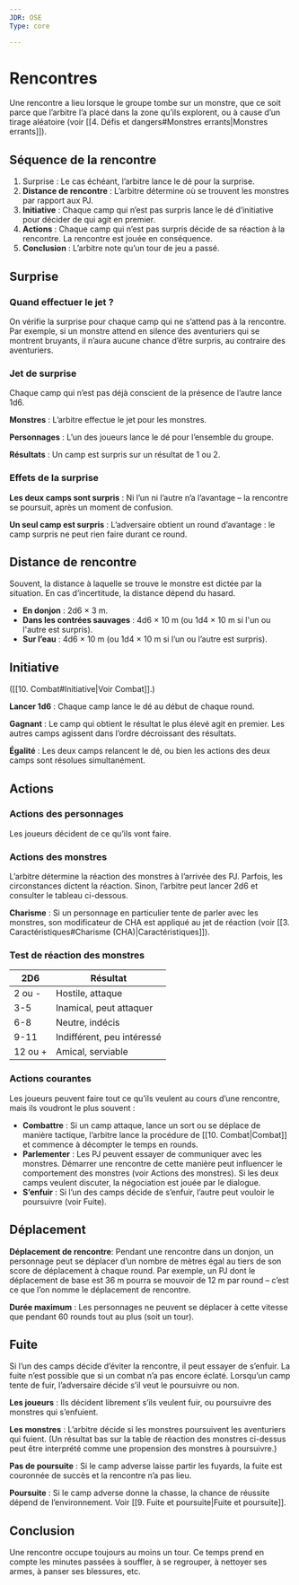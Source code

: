 ```yaml
---
JDR: OSE
Type: core

---
```

# Rencontres 

Une rencontre a lieu lorsque le groupe tombe sur un monstre, que ce soit parce que l’arbitre l’a placé dans la zone qu’ils explorent, ou à cause d’un tirage aléatoire (voir [[4. Défis et dangers#Monstres errants|Monstres errants]]).

## Séquence de la rencontre

1. Surprise : Le cas échéant, l’arbitre lance le dé pour la surprise.
2. **Distance de rencontre** : L’arbitre détermine où se trouvent les monstres par rapport aux PJ.
3. **Initiative** : Chaque camp qui n’est pas surpris lance le dé d’initiative pour décider de qui agit en premier.
4. **Actions** : Chaque camp qui n’est pas surpris décide de sa réaction à la rencontre. La rencontre est jouée en conséquence.
5. **Conclusion** : L’arbitre note qu’un tour de jeu a passé.


## Surprise

### Quand effectuer le jet ?
On vérifie la surprise pour chaque camp qui ne s’attend pas à la rencontre. Par exemple, si un monstre attend en silence des aventuriers qui se montrent bruyants, il n’aura aucune chance d’être surpris, au contraire des aventuriers.

### Jet de surprise
Chaque camp qui n’est pas déjà conscient de la présence de l’autre lance 1d6.

**Monstres** : L’arbitre effectue le jet pour les monstres.

**Personnages** : L’un des joueurs lance le dé pour l’ensemble du groupe.

**Résultats** : Un camp est surpris sur un résultat de 1 ou 2.

### Effets de la surprise
**Les deux camps sont surpris** : Ni l’un ni l’autre n’a l’avantage – la rencontre se poursuit, après un moment de confusion.

**Un seul camp est surpris** : L’adversaire obtient un round d’avantage : le camp surpris ne peut rien faire durant ce round.

## Distance de rencontre

Souvent, la distance à laquelle se trouve le monstre est dictée par la situation. En cas d’incertitude, la distance dépend du hasard.

- **En donjon** : 2d6 × 3 m.
- **Dans les contrées sauvages** : 4d6 × 10 m (ou 1d4 × 10 m si l'un ou l'autre est surpris).
- **Sur l’eau** : 4d6 × 10 m (ou 1d4 × 10 m si l’un ou l’autre est surpris).

## Initiative

([[10. Combat#Initiative|Voir Combat]].)

**Lancer 1d6** : Chaque camp lance le dé au début de chaque round.

**Gagnant** : Le camp qui obtient le résultat le plus élevé agit en premier. Les autres camps agissent dans l’ordre décroissant des résultats.

**Égalité** : Les deux camps relancent le dé, ou bien les actions des deux camps sont résolues simultanément.

## Actions

### Actions des personnages
Les joueurs décident de ce qu’ils vont faire.

### Actions des monstres
L’arbitre détermine la réaction des monstres à l’arrivée des PJ. Parfois, les circonstances dictent la réaction. Sinon, l’arbitre peut lancer 2d6 et consulter le tableau ci-dessous.

**Charisme** : Si un personnage en particulier tente de parler avec les monstres, son modificateur de CHA est appliqué au jet de réaction (voir [[3. Caractéristiques#Charisme (CHA)|Caractéristiques]]).

### Test de réaction des monstres

| 2D6 | Résultat |
| ---- | ---- |
| 2 ou - | Hostile, attaque |
| 3-5 | Inamical, peut attaquer |
| 6-8 | Neutre, indécis |
| 9-11 | Indifférent, peu intéressé |
| 12 ou + | Amical, serviable |
 


### Actions courantes
Les joueurs peuvent faire tout ce qu’ils veulent au cours d’une rencontre, mais ils voudront le plus souvent :

- **Combattre** : Si un camp attaque, lance un sort ou se déplace de manière tactique, l’arbitre lance la procédure de [[10. Combat|Combat]] et commence à décompter le temps en rounds.
- **Parlementer** : Les PJ peuvent essayer de communiquer avec les monstres. Démarrer une rencontre de cette manière peut influencer le comportement des monstres (voir Actions des monstres). Si les deux camps veulent discuter, la négociation est jouée par le dialogue.
- **S’enfuir** : Si l’un des camps décide de s’enfuir, l’autre peut vouloir le poursuivre (voir Fuite).

## Déplacement

**Déplacement de rencontre**: Pendant une rencontre dans un donjon, un personnage peut se déplacer d’un nombre de mètres égal au tiers de son score de déplacement à chaque round. Par exemple, un PJ dont le déplacement de base est 36 m pourra se mouvoir de 12 m par round – c’est ce que l’on nomme le déplacement de rencontre.

**Durée maximum** : Les personnages ne peuvent se déplacer à cette vitesse que pendant 60 rounds tout au plus (soit un tour).

## Fuite

Si l’un des camps décide d’éviter la rencontre, il peut essayer de s’enfuir. La fuite n’est possible que si un combat n’a pas encore éclaté. Lorsqu’un camp tente de fuir, l’adversaire décide s’il veut le poursuivre ou non.

**Les joueurs** : Ils décident librement s’ils veulent fuir, ou poursuivre des monstres qui s’enfuient.

**Les monstres** : L’arbitre décide si les monstres poursuivent les aventuriers qui fuient. (Un résultat bas sur la table de réaction des monstres ci-dessus peut être interprété comme une propension des monstres à poursuivre.)

**Pas de poursuite** : Si le camp adverse laisse partir les fuyards, la fuite est couronnée de succès et la rencontre n’a pas lieu.

**Poursuite** : Si le camp adverse donne la chasse, la chance de réussite dépend de l’environnement. Voir [[9. Fuite et poursuite|Fuite et poursuite]].

## Conclusion

Une rencontre occupe toujours au moins un tour. Ce temps prend en compte les minutes passées à souffler, à se regrouper, à nettoyer ses armes, à panser ses blessures, etc.